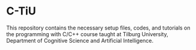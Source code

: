 # C-TiU
This repository contains the necessary setup files, codes, and tutorials on the programming with C/C++ course taught at Tilburg University, Department of Cognitive Science and Artificial Intelligence.
